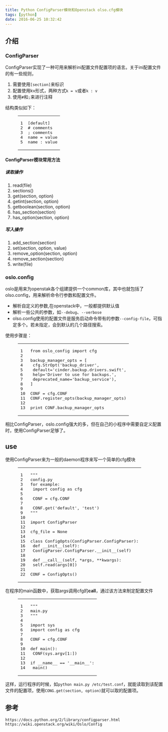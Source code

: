 ```yaml
---
title: Python ConfigParser模块和Openstack olso.cfg模块
tags: [python]
date: 2016-06-25 10:32:42
---
```


## [](https://ly798.github.io/2016/06/25/Python-ConfigParser-%E6%A8%A1%E5%9D%97%E5%92%8C-Openstack-olso.cfg-%E6%A8%A1%E5%9D%97/#u4ECB_u7ECD "介绍")介绍

### [](https://ly798.github.io/2016/06/25/Python-ConfigParser-%E6%A8%A1%E5%9D%97%E5%92%8C-Openstack-olso.cfg-%E6%A8%A1%E5%9D%97/#ConfigParser "ConfigParser")ConfigParser

ConfigParser实现了一种可用来解析ini配置文件配置项的语言。关于ini配置文件的有一些规则，

1.  需要使用`[section]`来标识
2.  配置使用kv形式，两种方式`k = v`或者`k : v`
3.  使用`#`和`;`来进行注释 <!-- more --> 

结构类似如下：
<figure class="highlight"><table><tr><td class="gutter"><pre><span class="line">1</span>
<span class="line">2</span>
<span class="line">3</span>
<span class="line">4</span>
<span class="line">5</span>
</pre></td><td class="code"><pre><span class="line">[default]</span>
<span class="line"># comments</span>
<span class="line">; comments</span>
<span class="line">name = value</span>
<span class="line">name : value</span>
</pre></td></tr></table></figure>

#### [](https://ly798.github.io/2016/06/25/Python-ConfigParser-%E6%A8%A1%E5%9D%97%E5%92%8C-Openstack-olso.cfg-%E6%A8%A1%E5%9D%97/#ConfigParser_u6A21_u5757_u5E38_u7528_u65B9_u6CD5 "ConfigParser模块常用方法")ConfigParser模块常用方法

##### [](https://ly798.github.io/2016/06/25/Python-ConfigParser-%E6%A8%A1%E5%9D%97%E5%92%8C-Openstack-olso.cfg-%E6%A8%A1%E5%9D%97/#u8BFB_u53D6_u64CD_u4F5C "读取操作")读取操作

1.  read(file)
2.  sections()
3.  get(section, option)
4.  getint(section, option)
5.  getboolean(section, option)
6.  has_section(section)
7.  has_option(section, option) 

##### [](https://ly798.github.io/2016/06/25/Python-ConfigParser-%E6%A8%A1%E5%9D%97%E5%92%8C-Openstack-olso.cfg-%E6%A8%A1%E5%9D%97/#u5199_u5165_u64CD_u4F5C "写入操作")写入操作

1.  add_section(section)
2.  set(section, option, value)
3.  remove_option(section, option)
4.  remove_section(section)
5.  write(file) 

### [](https://ly798.github.io/2016/06/25/Python-ConfigParser-%E6%A8%A1%E5%9D%97%E5%92%8C-Openstack-olso.cfg-%E6%A8%A1%E5%9D%97/#oslo-config "oslo.config")oslo.config

oslo是用来为openstak各个组建提供一个common库，其中也就包括了olso.config，用来解析命令行参数和配置文件。

*   解析自定义的参数,在openstack中，一般都提供默认值
*   解析一些公共的参数，如`--debug`、`--verbose`
*   olso.config使用的配置文件是服务启动命令带有的参数`--config-file`，可指定多个。若未指定，会到默认的几个路径搜索。 

使用步骤是：
<figure class="highlight python"><table><tr><td class="gutter"><pre><span class="line">1</span>
<span class="line">2</span>
<span class="line">3</span>
<span class="line">4</span>
<span class="line">5</span>
<span class="line">6</span>
<span class="line">7</span>
<span class="line">8</span>
<span class="line">9</span>
<span class="line">10</span>
<span class="line">11</span>
<span class="line">12</span>
<span class="line">13</span>
</pre></td><td class="code"><pre><span class="line"><span class="keyword">from</span> oslo_config <span class="keyword">import</span> cfg</span>
<span class="line"></span>
<span class="line">backup_manager_opts = [</span>
<span class="line"> cfg.StrOpt(<span class="string">'backup_driver'</span>,</span>
<span class="line"> default=<span class="string">'cinder.backup.drivers.swift'</span>,</span>
<span class="line"> help=<span class="string">'Driver to use for backups.'</span>,</span>
<span class="line"> deprecated_name=<span class="string">'backup_service'</span>),</span>
<span class="line">]</span>
<span class="line"></span>
<span class="line">CONF = cfg.CONF</span>
<span class="line">CONF.register_opts(backup_manager_opts)</span>
<span class="line"></span>
<span class="line"><span class="keyword">print</span> CONF.backup_manager_opts</span>
</pre></td></tr></table></figure>

相比ConfigParser，oslo.config强大的多，但在自己的小程序中需要自定义配置时，使用ConfigParser足够了。

## [](https://ly798.github.io/2016/06/25/Python-ConfigParser-%E6%A8%A1%E5%9D%97%E5%92%8C-Openstack-olso.cfg-%E6%A8%A1%E5%9D%97/#use "use")use

使用ConfigParser来为一般的daemon程序来写一个简单的cfg模块
 <figure class="highlight python"><table><tr><td class="gutter"><pre><span class="line">1</span>
<span class="line">2</span>
<span class="line">3</span>
<span class="line">4</span>
<span class="line">5</span>
<span class="line">6</span>
<span class="line">7</span>
<span class="line">8</span>
<span class="line">9</span>
<span class="line">10</span>
<span class="line">11</span>
<span class="line">12</span>
<span class="line">13</span>
<span class="line">14</span>
<span class="line">15</span>
<span class="line">16</span>
<span class="line">17</span>
<span class="line">18</span>
<span class="line">19</span>
<span class="line">20</span>
<span class="line">21</span>
<span class="line">22</span>
</pre></td><td class="code"><pre><span class="line"><span class="string">"""</span>
<span class="line">config.py</span>
<span class="line">for example:</span>
<span class="line"> import config as cfg</span>
<span class="line"></span>
<span class="line"> CONF = cfg.CONF</span>
<span class="line"></span>
<span class="line"> CONF.get('default', 'test')</span>
<span class="line">"""</span></span>
<span class="line"></span>
<span class="line"><span class="keyword">import</span> ConfigParser</span>
<span class="line"></span>
<span class="line">cfg_file = <span class="keyword">None</span></span>
<span class="line"></span>
<span class="line"><span class="class"><span class="keyword">class</span> <span class="title">ConfigOpts</span><span class="params">(ConfigParser.ConfigParser)</span>:</span></span>
<span class="line"> <span class="function"><span class="keyword">def</span> <span class="title">__init__</span><span class="params">(self)</span>:</span></span>
<span class="line"> ConfigParser.ConfigParser.__init__(self)</span>
<span class="line"></span>
<span class="line"> <span class="function"><span class="keyword">def</span> <span class="title">__call__</span><span class="params">(self, *args, **kwargs)</span>:</span></span>
<span class="line"> self.read(args[<span class="number">0</span>])</span>
<span class="line"></span>
<span class="line">CONF = ConfigOpts()</span>
</pre></td></tr></table></figure> 

在程序的main函数中，获取args调用cfg的**call**，通过该方法来制定配置文件
<figure class="highlight python"><table><tr><td class="gutter"><pre><span class="line">1</span>
<span class="line">2</span>
<span class="line">3</span>
<span class="line">4</span>
<span class="line">5</span>
<span class="line">6</span>
<span class="line">7</span>
<span class="line">8</span>
<span class="line">9</span>
<span class="line">10</span>
<span class="line">11</span>
<span class="line">12</span>
<span class="line">13</span>
<span class="line">14</span>
</pre></td><td class="code"><pre><span class="line"><span class="string">"""</span>
<span class="line">main.py</span>
<span class="line">"""</span></span>
<span class="line"></span>
<span class="line"><span class="keyword">import</span> sys</span>
<span class="line"><span class="keyword">import</span> config <span class="keyword">as</span> cfg</span>
<span class="line"></span>
<span class="line">CONF = cfg.CONF</span>
<span class="line"></span>
<span class="line"><span class="function"><span class="keyword">def</span> <span class="title">main</span><span class="params">()</span>:</span></span>
<span class="line"> CONF(sys.argv[<span class="number">1</span>:])</span>
<span class="line"> </span>
<span class="line"><span class="keyword">if</span> __name__ == <span class="string">'__main__'</span>:</span>
<span class="line"> main()</span>
</pre></td></tr></table></figure>

这样，运行程序的时候，如`python main.py /etc/test.conf`，就能读取到该配置文件的配置项，使用`CONG.get(section, option)`就可以取的配置项。

## [](https://ly798.github.io/2016/06/25/Python-ConfigParser-%E6%A8%A1%E5%9D%97%E5%92%8C-Openstack-olso.cfg-%E6%A8%A1%E5%9D%97/#u53C2_u8003 "参考")参考

`https://docs.python.org/2/library/configparser.html`
`https://wiki.openstack.org/wiki/Oslo/Config`
